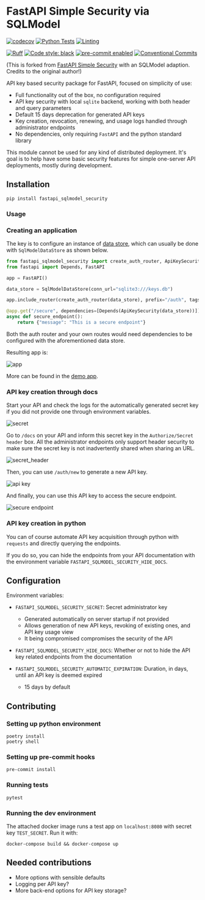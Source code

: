 # FastAPI Simple Security via SQLModel

[![codecov](https://codecov.io/github/cwang/fastapi_sqlmodel_security/branch/main/graph/badge.svg?token=LHTBNHFVKK)](https://codecov.io/github/cwang/fastapi_sqlmodel_security)
[![Python Tests](https://github.com/cwang/fastapi_sqlmodel_security/actions/workflows/pr_python_tests.yml/badge.svg)](https://github.com/cwang/fastapi_sqlmodel_security/actions/workflows/pr_python_tests.yml)
[![Linting](https://github.com/cwang/fastapi_sqlmodel_security/actions/workflows/push_linting.yml/badge.svg)](https://github.com/cwang/fastapi_sqlmodel_security/actions/workflows/push_linting.yml)

[![Ruff](https://img.shields.io/endpoint?url=https://raw.githubusercontent.com/charliermarsh/ruff/main/assets/badge/v2.json)](https://github.com/astral-sh/ruff)
[![Code style: black](https://img.shields.io/badge/code%20style-black-000000.svg)](https://github.com/psf/black)
[![pre-commit enabled][pre-commit badge]][pre-commit project]
[![Conventional Commits](https://img.shields.io/badge/Conventional%20Commits-1.0.0-%23FE5196?logo=conventionalcommits&logoColor=white)](https://conventionalcommits.org)

[pre-commit badge]: <https://img.shields.io/badge/pre--commit-enabled-brightgreen?logo=pre-commit&logoColor=white>
[pre-commit project]: <https://pre-commit.com/>

(This is forked from [FastAPI Simple Security](https://github.com/mrtolkien/fastapi_simple_security/) with an SQLModel adaption. Credits to the original author!)

API key based security package for FastAPI, focused on simplicity of use:

- Full functionality out of the box, no configuration required
- API key security with local `sqlite` backend, working with both header and query parameters
- Default 15 days deprecation for generated API keys
- Key creation, revocation, renewing, and usage logs handled through administrator endpoints
- No dependencies, only requiring `FastAPI` and the python standard library

This module cannot be used for any kind of distributed deployment. It's goal is to help have some basic security features
for simple one-server API deployments, mostly during development.

## Installation

`pip install fastapi_sqlmodel_security`

### Usage

### Creating an application

The key is to configure an instance of [data store](./fastapi_sqlmodel_security/data_store.py), which can usually be done with `SqlModelDataStore` as shown below.

```python
from fastapi_sqlmodel_security import create_auth_router, ApiKeySecurity, DataStore, SqlModelDataStore
from fastapi import Depends, FastAPI

app = FastAPI()

data_store = SqlModelDataStore(conn_url="sqlite3:///keys.db")

app.include_router(create_auth_router(data_store), prefix="/auth", tags=["_auth"])

@app.get("/secure", dependencies=[Depends(ApiKeySecurity(data_store))])
async def secure_endpoint():
    return {"message": "This is a secure endpoint"}
```

Both the auth router and your own routes would need dependencies to be configured with the aforementioned data store.

Resulting app is:

![app](./images/auth_endpoints.png)

More can be found in the [demo app](./app/main.py). 

### API key creation through docs

Start your API and check the logs for the automatically generated secret key if you did not provide one through
environment variables.

![secret](./images/secret.png)

Go to `/docs` on your API and inform this secret key in the `Authorize/Secret header` box.
All the administrator endpoints only support header security to make sure the secret key is not inadvertently
shared when sharing an URL.

![secret_header](./images/secret_header.png)

Then, you can use `/auth/new` to generate a new API key.

![api key](./images/new_api_key.png)

And finally, you can use this API key to access the secure endpoint.

![secure endpoint](./images/secure_endpoint.png)

### API key creation in python

You can of course automate API key acquisition through python with `requests` and directly querying the endpoints.

If you do so, you can hide the endpoints from your API documentation with the environment variable
`FASTAPI_SQLMODEL_SECURITY_HIDE_DOCS`.

## Configuration

Environment variables:

- `FASTAPI_SQLMODEL_SECURITY_SECRET`: Secret administrator key

  - Generated automatically on server startup if not provided
  - Allows generation of new API keys, revoking of existing ones, and API key usage view
  - It being compromised compromises the security of the API

- `FASTAPI_SQLMODEL_SECURITY_HIDE_DOCS`: Whether or not to hide the API key related endpoints from the documentation

- `FASTAPI_SQLMODEL_SECURITY_AUTOMATIC_EXPIRATION`: Duration, in days, until an API key is deemed expired
  - 15 days by default

## Contributing

### Setting up python environment

```shell script
poetry install
poetry shell
```

### Setting up pre-commit hooks

```shell script
pre-commit install
```

### Running tests

```shell script
pytest
```

### Running the dev environment

The attached docker image runs a test app on `localhost:8080` with secret key `TEST_SECRET`. Run it with:

```shell script
docker-compose build && docker-compose up
```

## Needed contributions

- More options with sensible defaults
- Logging per API key?
- More back-end options for API key storage?
